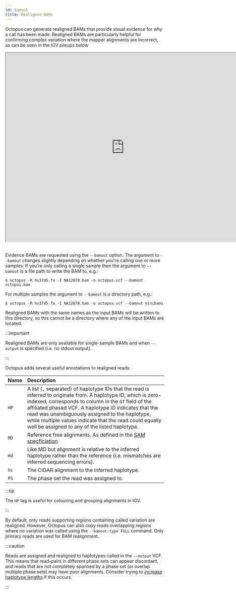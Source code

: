 ```yaml
---
id: bamout
title: Realigned BAMs
---
```


Octopus can generate realigned BAMs that provide visual evidence for why a call has been made. Realigned BAMs are particularly helpful for confirming complex variation where the mapper alignments are incorrect, as can be seen in the IGV pileups below 

<iframe width="750" height="600" src="https://igv.org/web/release/2.8.5/embed.html?sessionURL=blob:rVTbitswEP2VRU8teGU7VytQCm3ptlD6sNvSh1LK2B472tiSI8l2LuTfd.x19sKmEMqGxMTM6Mw5ZzSzZw0aK7ViCzbiEZ8yj9mlbm.grAr8DiVatsigsOgxgxkaVAmyxZ7JlE4s83FEBxSl0duXugR18ebq.uNyHPld7C0FM7AOfl5_69Kdq.zC9.2YQwk7raC1PNGlL_OGx0ZDKpV10tUOuTa5n6PSRMC3uO7h.gfPgFClSnHzuqj0lYScbJ2OQaVngBMaP6L1SKCUduDITut3OB8I52uKmruN4_mO0KGQYP8Hunv87U9zBzE7eKzQSU3NYcnShIvIm80ibz4NLrt_wguigKo5A8mKcn7vmdtWXY9IdN230GPapGjY4lIEwTwUYjSdzCeBEOHB27PaFE8Ytm3LU6OrWG96gtYXo1rd5rjTEwHBcuXfbNUnWfG4hcsSSx5D.T4t3nUUhrvxMuF0E1.WMtpUKs_WmRJ6OytPlKKfPJbLtCnBEeB9hUE1.ZarEpXrO1BggZ8Nrn8sDdJdL.gmB3z0YMjkHAPW8rax2Xwz1jJcResjK504XdX23wY8STjXAJxGtRgF1Bqduiw5UeqVDZieY4COZ5GATbJp1Dhah0dWTZLRRT.t_T52rmyx263Kqhq7KhcwC54X4C5.qZhCj4obMBJ6vYOqWadqIHSNGQ3CxRUqWm9PEGjD0dB1w_Fc_nkjqpJYEnKH.jjwvVYkh4cl2kgrY1lIt_1FId3SAIbdai11A3FB5Ia8gXUY9J_HRj5sGHb4c7gD">
</iframe><br /><br />

Evidence BAMs are requested using the `--bamout` option. The argument to `--bamout` changes slightly depending on whether you're calling one or more samples: If you're only calling a single sample then the argument to `--bamout` is a file path to write the BAM to, e.g.:

```shell
$ octopus -R hs37d5.fa -I NA12878.bam -o octopus.vcf --bamout octopus.bam
```

For multiple samples the argument to `--bamout` is a directory path, e.g.:

```shell
$ octopus -R hs37d5.fa -I NA12878.bam -o octopus.vcf --bamout minibams
```

Realigned BAMs with the same names as the input BAMs will be written to this directory, so this cannot be a directory where any of the input BAMs are located.

:::important

Realigned BAMs are only available for single-sample BAMs and when `--output` is specified (i.e. no stdout output).

:::

Octopus adds several useful annotations to realigned reads:

| Name        | Description           |
| ------------- |:-------------|
| `HP`      | A list (`,` separated) of haplotype IDs that the read is inferred to originate from. A haplotype ID, which is zero-indexed, corresponds to column in the `GT` field of the affiliated phased VCF. A haplotype ID indicates that the read was unambiguously assigned to the haplotype, while multiple values indicate that the read could equally well be assigned to any of the listed haplotype. |
| `MD`      | Reference free alignments. As defined in the [SAM specficiation](https://samtools.github.io/hts-specs/SAMtags.pdf) |
| `md`      | Like MD but alignment is relative to the inferred haplotype rather than the reference (i.e. mismatches are inferred sequencing errors). | 
| `hc`      | The CIGAR alignment to the inferred haplotype. |
| `PS`      | The phase set the read was assigned to. |

:::tip

The `HP` tag is useful for colouring and grouping alignments in IGV.

:::

By default, only reads supporting regions containing called variation are realigned. However, Octopus can also copy reads overlapping regions where no variation was called using the `--bamout-type FULL` command. Only primary reads are used for BAM realignment.

:::caution

Reads are assigned and realigned to haplotypes called in the `--output` VCF. This means that read-pairs in different phase sets can appear discordant, and reads that are not completely spanned by a phase set (or overlap multiple phase sets) may have poor alignments. Consider trying to [increase haplotype lengths](phasing.md) if this occurs.

:::